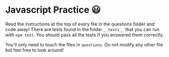 # Javascript Practice :smiley:

Read the instructions at the top of every file in the questions folder
and code away! There are tests found in the folder `__tests__` that you
can run with `npm test`. You should pass all the tests if you answered
them correctly.

You'll only need to touch the files in `questions`. Do not modify any
other file but feel free to look around!

